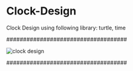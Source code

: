 # Clock-Design

Clock Design using following library: turtle, time

####################################

![clock design](https://user-images.githubusercontent.com/76497487/146954402-5c15a7e9-a343-4fcc-9295-f46aeaade057.png)

####################################
